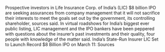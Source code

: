Prospective investors in Life Insurance Corp. of India’s (LIC) $8 billion IPO are seeking assurances from company management that it will not sacrifice their interests to meet the goals set out by the government, its controlling shareholder, sources said.
In virtual roadshows for India’s biggest ever public listing, LIC management and the IPO bankers have been peppered with questions about the insurer’s past investments and their quality, four people with knowledge of the matter said.
India’s State-Run Insurer LIC Set to Launch Record $8 Billion IPO on March 11: Sources
